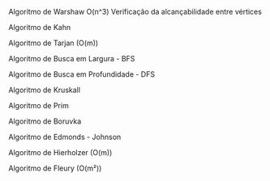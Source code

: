 Algoritmo de Warshaw O(n^3)
   Verificação da alcançabilidade entre vértices

Algoritmo de Kahn


Algoritmo de Tarjan (O(m))


Algoritmo de Busca em Largura - BFS


Algoritmo de Busca em Profundidade - DFS


Algoritmo de Kruskall


Algoritmo de Prim


Algoritmo de Boruvka


Algoritmo de Edmonds - Johnson 


Algoritmo de Hierholzer (O(m))


Algoritmo de Fleury (O(m²))

